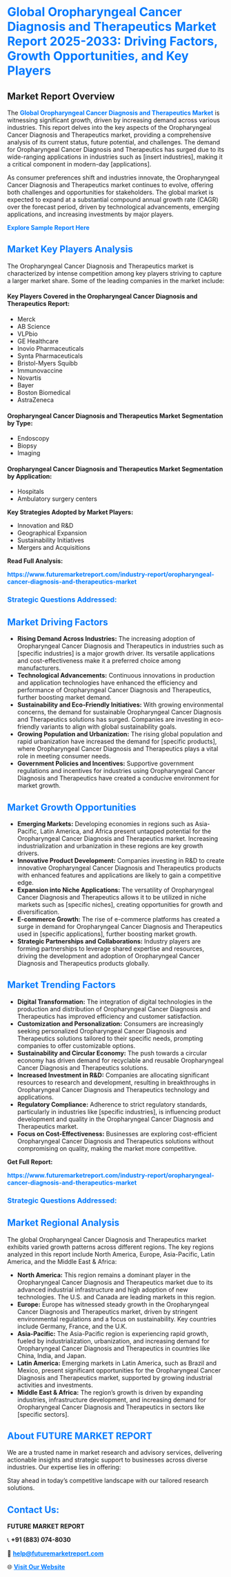 <h1 style="color: #007BFF;">Global Oropharyngeal Cancer Diagnosis and Therapeutics Market Report 2025-2033: Driving Factors, Growth Opportunities, and Key Players</h1>

<section id="overview">
<h2>Market Report Overview</h2>
<p>The <a href="https://www.futuremarketreport.com/industry-report/oropharyngeal-cancer-diagnosis-and-therapeutics-market" style="color: #007BFF; text-decoration: none;"><strong>Global Oropharyngeal Cancer Diagnosis and Therapeutics Market</strong></a> is witnessing significant growth, driven by increasing demand across various industries. This report delves into the key aspects of the Oropharyngeal Cancer Diagnosis and Therapeutics market, providing a comprehensive analysis of its current status, future potential, and challenges. The demand for Oropharyngeal Cancer Diagnosis and Therapeutics has surged due to its wide-ranging applications in industries such as [insert industries], making it a critical component in modern-day [applications].</p>
<p>As consumer preferences shift and industries innovate, the Oropharyngeal Cancer Diagnosis and Therapeutics market continues to evolve, offering both challenges and opportunities for stakeholders. The global market is expected to expand at a substantial compound annual growth rate (CAGR) over the forecast period, driven by technological advancements, emerging applications, and increasing investments by major players.</p>
</section>

<section id="overview">
<p><a href="https://www.futuremarketreport.com/request-sample/reportId=82741" style="color: #007BFF; text-decoration: none;"><strong>Explore Sample Report Here</strong></a></p>
</section>

<section id="key-players">
<h2 style="color: #007BFF;">Market Key Players Analysis</h2>
<p>The Oropharyngeal Cancer Diagnosis and Therapeutics market is characterized by intense competition among key players striving to capture a larger market share. Some of the leading companies in the market include:</p>
<h4>Key Players Covered in the Oropharyngeal Cancer Diagnosis and Therapeutics Report:</h4>
<ul><li>Merck</li><li>AB Science</li><li>VLPbio</li><li>GE Healthcare</li><li>Inovio Pharmaceuticals</li><li>Synta Pharmaceuticals</li><li>Bristol-Myers Squibb</li><li>Immunovaccine</li><li>Novartis</li><li>Bayer</li><li>Boston Biomedical</li><li>AstraZeneca</li></ul>
<h4>Oropharyngeal Cancer Diagnosis and Therapeutics Market Segmentation by Type:</h4>
<ul><li>Endoscopy</li><li>Biopsy</li><li>Imaging</li></ul>

<h4>Oropharyngeal Cancer Diagnosis and Therapeutics Market Segmentation by Application:</h4>
<ul><li>Hospitals</li><li>Ambulatory surgery centers</li></ul>
<p><strong>Key Strategies Adopted by Market Players:</strong></p>
<ul>
<li>Innovation and R&D</li>
<li>Geographical Expansion</li>
<li>Sustainability Initiatives</li>
<li>Mergers and Acquisitions</li>
</ul>
</section>

<section>
<p><strong>Read Full Analysis: </strong></p><a href="https://www.futuremarketreport.com/industry-report/oropharyngeal-cancer-diagnosis-and-therapeutics-market" style="color: #007BFF; text-decoration: none;"><strong>https://www.futuremarketreport.com/industry-report/oropharyngeal-cancer-diagnosis-and-therapeutics-market</strong></a>
<h3 style="color: #007BFF;">Strategic Questions Addressed:</h3>
</section>

<section id="driving-factors">
<h2 style="color: #007BFF;">Market Driving Factors</h2>
<ul>
<li><strong>Rising Demand Across Industries:</strong> The increasing adoption of Oropharyngeal Cancer Diagnosis and Therapeutics in industries such as [specific industries] is a major growth driver. Its versatile applications and cost-effectiveness make it a preferred choice among manufacturers.</li>
<li><strong>Technological Advancements:</strong> Continuous innovations in production and application technologies have enhanced the efficiency and performance of Oropharyngeal Cancer Diagnosis and Therapeutics, further boosting market demand.</li>
<li><strong>Sustainability and Eco-Friendly Initiatives:</strong> With growing environmental concerns, the demand for sustainable Oropharyngeal Cancer Diagnosis and Therapeutics solutions has surged. Companies are investing in eco-friendly variants to align with global sustainability goals.</li>
<li><strong>Growing Population and Urbanization:</strong> The rising global population and rapid urbanization have increased the demand for [specific products], where Oropharyngeal Cancer Diagnosis and Therapeutics plays a vital role in meeting consumer needs.</li>
<li><strong>Government Policies and Incentives:</strong> Supportive government regulations and incentives for industries using Oropharyngeal Cancer Diagnosis and Therapeutics have created a conducive environment for market growth.</li>
</ul>
</section>

<section id="growth-opportunities">
<h2 style="color: #007BFF;">Market Growth Opportunities</h2>
<ul>
<li><strong>Emerging Markets:</strong> Developing economies in regions such as Asia-Pacific, Latin America, and Africa present untapped potential for the Oropharyngeal Cancer Diagnosis and Therapeutics market. Increasing industrialization and urbanization in these regions are key growth drivers.</li>
<li><strong>Innovative Product Development:</strong> Companies investing in R&D to create innovative Oropharyngeal Cancer Diagnosis and Therapeutics products with enhanced features and applications are likely to gain a competitive edge.</li>
<li><strong>Expansion into Niche Applications:</strong> The versatility of Oropharyngeal Cancer Diagnosis and Therapeutics allows it to be utilized in niche markets such as [specific niches], creating opportunities for growth and diversification.</li>
<li><strong>E-commerce Growth:</strong> The rise of e-commerce platforms has created a surge in demand for Oropharyngeal Cancer Diagnosis and Therapeutics used in [specific applications], further boosting market growth.</li>
<li><strong>Strategic Partnerships and Collaborations:</strong> Industry players are forming partnerships to leverage shared expertise and resources, driving the development and adoption of Oropharyngeal Cancer Diagnosis and Therapeutics products globally.</li>
</ul>
</section>

<section id="trending-factors">
<h2 style="color: #007BFF;">Market Trending Factors</h2>
<ul>
<li><strong>Digital Transformation:</strong> The integration of digital technologies in the production and distribution of Oropharyngeal Cancer Diagnosis and Therapeutics has improved efficiency and customer satisfaction.</li>
<li><strong>Customization and Personalization:</strong> Consumers are increasingly seeking personalized Oropharyngeal Cancer Diagnosis and Therapeutics solutions tailored to their specific needs, prompting companies to offer customizable options.</li>
<li><strong>Sustainability and Circular Economy:</strong> The push towards a circular economy has driven demand for recyclable and reusable Oropharyngeal Cancer Diagnosis and Therapeutics solutions.</li>
<li><strong>Increased Investment in R&D:</strong> Companies are allocating significant resources to research and development, resulting in breakthroughs in Oropharyngeal Cancer Diagnosis and Therapeutics technology and applications.</li>
<li><strong>Regulatory Compliance:</strong> Adherence to strict regulatory standards, particularly in industries like [specific industries], is influencing product development and quality in the Oropharyngeal Cancer Diagnosis and Therapeutics market.</li>
<li><strong>Focus on Cost-Effectiveness:</strong> Businesses are exploring cost-efficient Oropharyngeal Cancer Diagnosis and Therapeutics solutions without compromising on quality, making the market more competitive.</li>
</ul>
</section>

<section>
<p><strong>Get Full Report: </strong></p><a href="https://www.futuremarketreport.com/industry-report/oropharyngeal-cancer-diagnosis-and-therapeutics-market" style="color: #007BFF; text-decoration: none;"><strong>https://www.futuremarketreport.com/industry-report/oropharyngeal-cancer-diagnosis-and-therapeutics-market</strong></a>
<h3 style="color: #007BFF;">Strategic Questions Addressed:</h3>
</section>


<section id="regional-analysis">
<h2 style="color: #007BFF;">Market Regional Analysis</h2>
<p>The global Oropharyngeal Cancer Diagnosis and Therapeutics market exhibits varied growth patterns across different regions. The key regions analyzed in this report include North America, Europe, Asia-Pacific, Latin America, and the Middle East & Africa:</p>
<ul>
<li><strong>North America:</strong> This region remains a dominant player in the Oropharyngeal Cancer Diagnosis and Therapeutics market due to its advanced industrial infrastructure and high adoption of new technologies. The U.S. and Canada are leading markets in this region.</li>
<li><strong>Europe:</strong> Europe has witnessed steady growth in the Oropharyngeal Cancer Diagnosis and Therapeutics market, driven by stringent environmental regulations and a focus on sustainability. Key countries include Germany, France, and the U.K.</li>
<li><strong>Asia-Pacific:</strong> The Asia-Pacific region is experiencing rapid growth, fueled by industrialization, urbanization, and increasing demand for Oropharyngeal Cancer Diagnosis and Therapeutics in countries like China, India, and Japan.</li>
<li><strong>Latin America:</strong> Emerging markets in Latin America, such as Brazil and Mexico, present significant opportunities for the Oropharyngeal Cancer Diagnosis and Therapeutics market, supported by growing industrial activities and investments.</li>
<li><strong>Middle East & Africa:</strong> The region’s growth is driven by expanding industries, infrastructure development, and increasing demand for Oropharyngeal Cancer Diagnosis and Therapeutics in sectors like [specific sectors].</li>
</ul>
</section>

<footer>
<h2 style="color: #007BFF;">About FUTURE MARKET REPORT</h2>
<p>We are a trusted name in market research and advisory services, delivering actionable insights and strategic support to businesses across diverse industries. Our expertise lies in offering:</p>

<p>Stay ahead in today’s competitive landscape with our tailored research solutions.</p>

<h2 style="color: #007BFF;">Contact Us:</h2>
<p><strong>FUTURE MARKET REPORT</strong></p>
<p>📞 <strong>+91 (883) 074-8030</strong></p>
<p>📧 <strong><a href="mailto:help@futuremarketreport.com" style="color: #007BFF;">help@futuremarketreport.com</a></strong></p>
<p>🌐 <strong><a href="https://www.futuremarketreport.com/" style="color: #007BFF;">Visit Our Website</a></strong></p>
</footer>